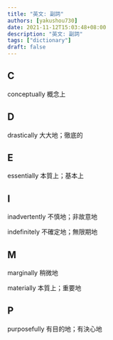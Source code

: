 ```yaml
---
title: "英文: 副詞"
authors: [yakushou730]
date: 2021-11-12T15:03:48+08:00
description: "英文: 副詞"
tags: ["dictionary"]
draft: false
---
```


## C
conceptually 概念上

## D
drastically 大大地；徹底的

## E
essentially 本質上；基本上

## I
inadvertently 不慎地；非故意地

indefinitely 不確定地；無限期地

## M
marginally 稍微地

materially 本質上；重要地

## P
purposefully 有目的地；有決心地
